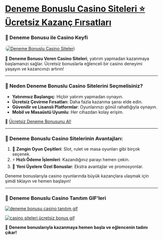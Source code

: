 # [Deneme Bonuslu Casino Siteleri ⭐ Ücretsiz Kazanç Fırsatları](https://t.me/+g-Jap03qaxM0ZjRk)

### 🎰 Deneme Bonusu ile Casino Keyfi  

<a href="https://t.me/+g-Jap03qaxM0ZjRk" title="Deneme Bonuslu Casino Siteleri" rel="nofollow">  
<img src="https://i.hizliresim.com/1d7hvuc.png" alt="Deneme Bonuslu Casino Siteleri" style="max-width: 100%; border: 2px solid #ddd; border-radius: 10px;">  
</a>

💎 **Deneme Bonusu Veren Casino Siteleri**, yatırım yapmadan kazanmaya başlamanızı sağlar. Ücretsiz bonuslarla eğlenceli bir casino deneyimi yaşayın ve kazancınızı artırın!  

---

### 🌟 Neden Deneme Bonuslu Casino Sitelerini Seçmelisiniz?
- **Yatırımsız Başlangıç**: Hiçbir yatırım yapmadan oynayın.  
- **Ücretsiz Çevirme Fırsatları**: Daha fazla kazanma şansı elde edin.  
- **Güvenilir ve Lisanslı Platformlar**: Oyunlarınızı gönül rahatlığıyla oynayın.  
- **Mobil ve Masaüstü Uyumlu**: Her cihazdan kolay erişim.  

🔗 [Ücretsiz Deneme Bonusunu Al!](https://t.me/+g-Jap03qaxM0ZjRk)

---

### 🚀 Deneme Bonuslu Casino Sitelerinin Avantajları:
1. 🎯 **Zengin Oyun Çeşitleri**: Slot, rulet ve masa oyunları gibi birçok seçenek.  
2. ⚡ **Hızlı Ödeme İşlemleri**: Kazandığınız parayı hemen çekin.  
3. 🏅 **Yeni Üyelere Özel Bonuslar**: Ekstra avantajlar ve promosyonlar.  

Deneme bonuslarıyla casino oyunlarında büyük kazançlara ulaşmak için şimdi tıklayın ve hemen başlayın!  

---

### 🎥 Deneme Bonuslu Casino Tanıtım GIF’leri  

<a href="https://t.me/+g-Jap03qaxM0ZjRk"><img src="https://s13.gifyu.com/images/SPHuE.gif" alt="deneme bonusu casino tanıtım gif" border="0" /></a>  

<a href="https://t.me/+g-Jap03qaxM0ZjRk"><img src="https://s13.gifyu.com/images/SPHuk.gif" alt="casino siteleri ücretsiz bonus gif" border="0" /></a>  

🔗 **Deneme bonuslarıyla kazanmaya hemen başla ve eğlencenin tadını çıkar!**  
